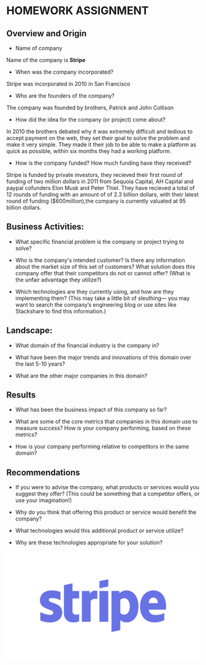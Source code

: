 # HOMEWORK ASSIGNMENT

## Overview and Origin

* Name of company

Name of the company is **Stripe**

* When was the company incorporated?

Stripe was incorporated in 2010 in San Francisco 

* Who are the founders of the company?

The company was founded by brothers, Patrick and John Collison

* How did the idea for the company (or project) come about?

In 2010 the brothers debated why it was extremely difficult and tedious to accept payment on the web, they set their goal to solve the problem and make it very simple. 
They made it their job to be able to make a platform as quick as possible, within six months they had a working platform. 

* How is the company funded? How much funding have they received?

Stripe is funded by private investors, they recieved their first round of funding of two million dollars in 2011 from Sequoia Capital, AH Capital and paypal cofunders Elon Musk and Peter Thiel. 
They have recieved a total of 12 rounds of funding with an amount of of 2.3 billion dollars, with their latest round of funding ($600million),the company is currently valuated at 95 billion dollars. 

## Business Activities:

* What specific financial problem is the company or project trying to solve?

* Who is the company's intended customer?  Is there any information about the market size of this set of customers?
What solution does this company offer that their competitors do not or cannot offer? (What is the unfair advantage they utilize?)

* Which technologies are they currently using, and how are they implementing them? (This may take a little bit of sleuthing–– you may want to search the company’s engineering blog or use sites like Stackshare to find this information.)


## Landscape:

* What domain of the financial industry is the company in?

* What have been the major trends and innovations of this domain over the last 5-10 years?

* What are the other major companies in this domain?


## Results

* What has been the business impact of this company so far?

* What are some of the core metrics that companies in this domain use to measure success? How is your company performing, based on these metrics?

* How is your company performing relative to competitors in the same domain?


## Recommendations

* If you were to advise the company, what products or services would you suggest they offer? (This could be something that a competitor offers, or use your imagination!)

* Why do you think that offering this product or service would benefit the company?

* What technologies would this additional product or service utilize?

* Why are these technologies appropriate for your solution?


![Stripe](images/stripe.png)

